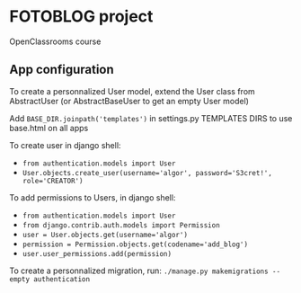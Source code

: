 # FOTOBLOG project

OpenClassrooms course

## App configuration

To create a personnalized User model, extend the User class from AbstractUser (or AbstractBaseUser to get an empty User model)

Add `BASE_DIR.joinpath('templates')` in settings.py TEMPLATES DIRS to use base.html on all apps

To create user in django shell:</br>
- `from authentication.models import User`
- `User.objects.create_user(username='algor', password='S3cret!', role='CREATOR')`

To add permissions to Users, in django shell:</br>
- `from authentication.models import User`
- `from django.contrib.auth.models import Permission`
- `user = User.objects.get(username='algor')`
- `permission = Permission.objects.get(codename='add_blog')`
- `user.user_permissions.add(permission)`

To create a personnalized migration, run:
`./manage.py makemigrations --empty authentication`